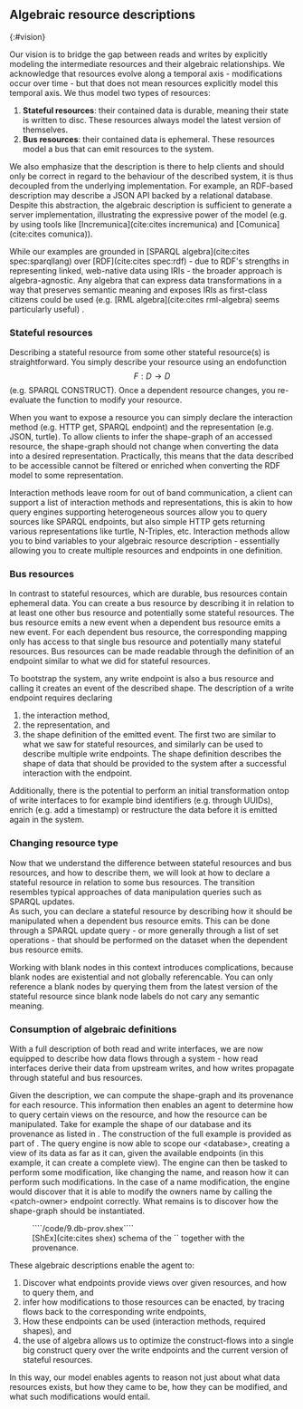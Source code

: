 ## Algebraic resource descriptions
{:#vision}

Our vision is to bridge the gap between reads and writes by explicitly modeling the intermediate
resources and their algebraic relationships. 
We acknowledge that resources evolve along a temporal axis -
modifications occur over time - but that does not mean resources explicitly model this temporal axis.
We thus model two types of resources:
1. **Stateful resources**: their contained data is durable, meaning their state is written to disc.
These resources always model the latest version of themselves. 
2. **Bus resources**: their contained data is ephemeral. These resources model a bus that can emit resources to the system.

We also emphasize that the description is there to help clients and should only be correct in regard to the behaviour of the described system,
it is thus decoupled from the underlying implementation.
For example, an RDF-based description may describe a JSON API backed by a relational database.
Despite this abstraction,
the algebraic description is sufficient to generate a server implementation,
illustrating the expressive power of the model (e.g. by using tools like [Incremunica](cite:cites incremunica) and [Comunica](cite:cites comunica)).

While our examples are grounded in [SPARQL algebra](cite:cites spec:sparqllang) over [RDF](cite:cites spec:rdf) -
due to RDF's strengths in representing linked,
web-native data using IRIs - the broader approach is algebra-agnostic.
Any algebra that can express data transformations in a way that preserves semantic meaning and exposes IRIs as first-class citizens could be used (e.g. [RML algebra](cite:cites rml-algebra) seems particularly useful) .

### Stateful resources 

Describing a stateful resource from some other stateful resource(s) is straightforward.
You simply describe your resource using an endofunction $$F:D \rightarrow D$$ (e.g. SPARQL CONSTRUCT).
Once a dependent resource changes, you re-evaluate the function to modify your resource.
 
When you want to expose a resource you can simply declare the interaction method (e.g. HTTP get, SPARQL endpoint) and the representation (e.g. JSON, turtle).
To allow clients to infer the shape-graph of an accessed resource, the shape-graph should not change when converting the data into a desired representation.
Practically, this means that the data described to be accessible cannot be filtered or enriched when converting the RDF model to some representation.

Interaction methods leave room for out of band communication, a client can support a list of interaction methods and representations,
this is akin to how query engines supporting heterogeneous sources allow you to query sources like SPARQL endpoints, but also simple HTTP gets returning various representations like turtle, N-Triples, etc.
Interaction methods allow you to bind variables to your algebraic resource description -
essentially allowing you to create multiple resources and endpoints in one definition.

### Bus resources

In contrast to stateful resources, which are durable, bus resources contain ephemeral data.
You can create a bus resource by describing it in relation to at least one other bus resource and potentially some stateful resources.
The bus resource emits a new event when a dependent bus resource emits a new event.
For each dependent bus resource, the corresponding mapping only has access to that single bus resource and potentially many stateful resources.
Bus resources can be made readable through the definition of an endpoint similar to what we did for stateful resources.

To bootstrap the system, any write endpoint is also a bus resource and calling it creates an event of the described shape.
The description of a write endpoint requires declaring 
1. the interaction method,
2. the representation, and
3. the shape definition of the emitted event.
The first two are similar to what we saw for stateful resources, and similarly can be used to describe multiple write endpoints.
The shape definition describes the shape of data that should be provided to the system after a successful interaction with the endpoint.

Additionally, there is the potential to perform an initial transformation ontop of write interfaces to for example bind identifiers (e.g. through UUIDs),
enrich (e.g. add a timestamp) or restructure the data before it is emitted again in the system.

### Changing resource type

Now that we understand the difference between stateful resources and bus resources, and how to describe them,
we will look at how to declare a stateful resource in relation to some bus resources.
The transition resembles typical approaches of data manipulation queries such as SPARQL updates.   
As such, you can declare a stateful resource by describing how it should be manipulated when a dependent bus resource emits.
This can be done through a SPARQL update query -
or more generally through a list of set operations -
that should be performed on the dataset when the dependent bus resource emits.

Working with blank nodes in this context introduces complications,
because blank nodes are existential and not globally referencable.
You can only reference a blank nodes by querying them from the latest version of the stateful resource since blank node labels do not cary any semantic meaning.

### Consumption of algebraic definitions

With a full description of both read and write interfaces,
we are now equipped to describe how data flows through a system -
how read interfaces derive their data from upstream writes,
and how writes propagate through stateful and bus resources.

Given the description, we can compute the shape-graph and its provenance for each resource.
This information then enables an agent to determine how to query certain views on the resource, and how the resource can be manipulated.
Take for example the shape of our database and its provenance as listed in [](#9.db-prov).
The construction of the full example is provided as part of [](#annex).
The query engine is now able to scope our \<database\>, creating a view of its data as far as it can, given the available endpoints (in this example, it can create a complete view).
The engine can then be tasked to perform some modification, like changing the name, and reason how it can perform such modifications.
In the case of a name modification, the engine would discover that it is able to modify the owners name by calling the \<patch-owner\> endpoint correctly.
What remains is to discover how the shape-graph should be instantiated.

<figure id="9.db-prov" class="listing">
````/code/9.db-prov.shex````
<figcaption markdown="block">
[ShEx](cite:cites shex) schema of the `<database>` together with the provenance.
</figcaption>
</figure>


These algebraic descriptions enable the agent to:
1. Discover what endpoints provide views over given resources, and how to query them, and 
2. infer how modifications to those resources can be enacted,
by tracing flows back to the corresponding write endpoints,
3. How these endpoints can be used (interaction methods, required shapes), and
4. the use of algebra allows us to optimize the construct-flows into a single big construct query over the write endpoints and the current version of stateful resources. 

In this way, our model enables agents to reason not just about what data resources exists,
but how they came to be, how they can be modified, and what such modifications would entail.
